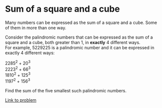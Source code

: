 # Sum of a square and a cube

<p>Many numbers can be expressed as the sum of a square and a cube. Some of them in more than one way.</p>

<p>Consider the palindromic numbers that can be expressed as the sum of a square and a cube, both greater than 1, in <b>exactly</b> 4 different ways.<br />
For example, 5229225 is a palindromic number and it can be expressed in exactly 4 different ways:</p>
<p>2285<sup>2</sup> + 20<sup>3</sup><br />
2223<sup>2</sup> + 66<sup>3</sup><br />
1810<sup>2</sup> + 125<sup>3</sup><br />
1197<sup>2</sup> + 156<sup>3</sup></p>
 
<p>Find the sum of the five smallest such palindromic numbers.</p>


[Link to problem](https://projecteuler.net/problem=348)
